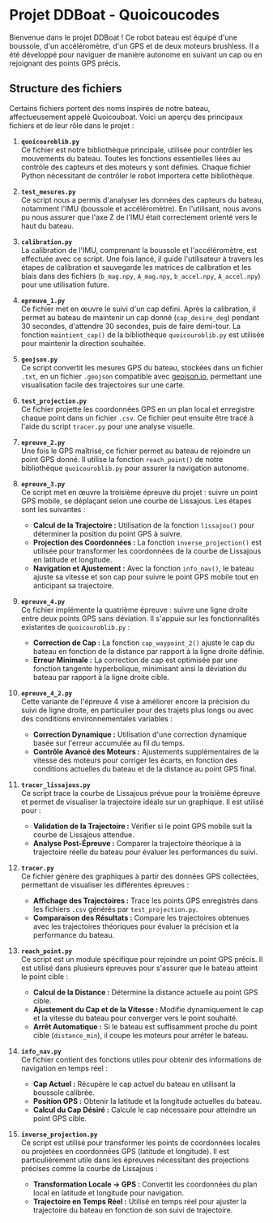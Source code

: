 # Projet DDBoat - Quoicoucodes

Bienvenue dans le projet DDBoat ! Ce robot bateau est équipé d'une boussole, d'un accéléromètre, d'un GPS et de deux moteurs brushless. Il a été développé pour naviguer de manière autonome en suivant un cap ou en rejoignant des points GPS précis.

## Structure des fichiers

Certains fichiers portent des noms inspirés de notre bateau, affectueusement appelé Quoicouboat. Voici un aperçu des principaux fichiers et de leur rôle dans le projet :

1. **`quoicouroblib.py`**  
   Ce fichier est notre bibliothèque principale, utilisée pour contrôler les mouvements du bateau. Toutes les fonctions essentielles liées au contrôle des capteurs et des moteurs y sont définies. Chaque fichier Python nécessitant de contrôler le robot importera cette bibliothèque.

2. **`test_mesures.py`**  
   Ce script nous a permis d'analyser les données des capteurs du bateau, notamment l'IMU (boussole et accéléromètre). En l'utilisant, nous avons pu nous assurer que l'axe Z de l'IMU était correctement orienté vers le haut du bateau.

3. **`calibration.py`**  
   La calibration de l'IMU, comprenant la boussole et l'accéléromètre, est effectuée avec ce script. Une fois lancé, il guide l'utilisateur à travers les étapes de calibration et sauvegarde les matrices de calibration et les biais dans des fichiers (`b_mag.npy`, `A_mag.npy`, `b_accel.npy`, `A_accel.npy`) pour une utilisation future.

4. **`epreuve_1.py`**  
   Ce fichier met en œuvre le suivi d'un cap défini. Après la calibration, il permet au bateau de maintenir un cap donné (`cap_desire_deg`) pendant 30 secondes, d'attendre 30 secondes, puis de faire demi-tour. La fonction `maintient_cap()` de la bibliothèque `quoicouroblib.py` est utilisée pour maintenir la direction souhaitée.

5. **`geojson.py`**  
   Ce script convertit les mesures GPS du bateau, stockées dans un fichier `.txt`, en un fichier `.geojson` compatible avec [geojson.io](https://geojson.io/), permettant une visualisation facile des trajectoires sur une carte.

6. **`test_projection.py`**  
   Ce fichier projette les coordonnées GPS en un plan local et enregistre chaque point dans un fichier `.csv`. Ce fichier peut ensuite être tracé à l'aide du script `tracer.py` pour une analyse visuelle.

7. **`epreuve_2.py`**  
   Une fois le GPS maîtrisé, ce fichier permet au bateau de rejoindre un point GPS donné. Il utilise la fonction `reach_point()` de notre bibliothèque `quoicouroblib.py` pour assurer la navigation autonome.

8. **`epreuve_3.py`**  
   Ce script met en œuvre la troisième épreuve du projet : suivre un point GPS mobile, se déplaçant selon une courbe de Lissajous. Les étapes sont les suivantes :  
   - **Calcul de la Trajectoire :** Utilisation de la fonction `lissajou()` pour déterminer la position du point GPS à suivre.  
   - **Projection des Coordonnées :** La fonction `inverse_projection()` est utilisée pour transformer les coordonnées de la courbe de Lissajous en latitude et longitude.  
   - **Navigation et Ajustement :** Avec la fonction `info_nav()`, le bateau ajuste sa vitesse et son cap pour suivre le point GPS mobile tout en anticipant sa trajectoire.

9. **`epreuve_4.py`**  
   Ce fichier implémente la quatrième épreuve : suivre une ligne droite entre deux points GPS sans déviation. Il s'appuie sur les fonctionnalités existantes de `quoicouroblib.py` :  
   - **Correction de Cap :** La fonction `cap_waypoint_2()` ajuste le cap du bateau en fonction de la distance par rapport à la ligne droite définie.  
   - **Erreur Minimale :** La correction de cap est optimisée par une fonction tangente hyperbolique, minimisant ainsi la déviation du bateau par rapport à la ligne droite cible.

10. **`epreuve_4_2.py`**  
    Cette variante de l'épreuve 4 vise à améliorer encore la précision du suivi de ligne droite, en particulier pour des trajets plus longs ou avec des conditions environnementales variables :  
    - **Correction Dynamique :** Utilisation d'une correction dynamique basée sur l'erreur accumulée au fil du temps.  
    - **Contrôle Avancé des Moteurs :** Ajustements supplémentaires de la vitesse des moteurs pour corriger les écarts, en fonction des conditions actuelles du bateau et de la distance au point GPS final.

11. **`tracer_lissajous.py`**  
    Ce script trace la courbe de Lissajous prévue pour la troisième épreuve et permet de visualiser la trajectoire idéale sur un graphique. Il est utilisé pour :  
    - **Validation de la Trajectoire :** Vérifier si le point GPS mobile suit la courbe de Lissajous attendue.  
    - **Analyse Post-Épreuve :** Comparer la trajectoire théorique à la trajectoire réelle du bateau pour évaluer les performances du suivi.

12. **`tracer.py`**  
    Ce fichier génère des graphiques à partir des données GPS collectées, permettant de visualiser les différentes épreuves :  
    - **Affichage des Trajectoires :** Trace les points GPS enregistrés dans les fichiers `.csv` générés par `test_projection.py`.  
    - **Comparaison des Résultats :** Compare les trajectoires obtenues avec les trajectoires théoriques pour évaluer la précision et la performance du bateau.

13. **`reach_point.py`**  
    Ce script est un module spécifique pour rejoindre un point GPS précis. Il est utilisé dans plusieurs épreuves pour s'assurer que le bateau atteint le point cible :  
    - **Calcul de la Distance :** Détermine la distance actuelle au point GPS cible.  
    - **Ajustement du Cap et de la Vitesse :** Modifie dynamiquement le cap et la vitesse du bateau pour converger vers le point souhaité.  
    - **Arrêt Automatique :** Si le bateau est suffisamment proche du point cible (`distance_min`), il coupe les moteurs pour arrêter le bateau.

14. **`info_nav.py`**  
    Ce fichier contient des fonctions utiles pour obtenir des informations de navigation en temps réel :  
    - **Cap Actuel :** Récupère le cap actuel du bateau en utilisant la boussole calibrée.  
    - **Position GPS :** Obtenir la latitude et la longitude actuelles du bateau.  
    - **Calcul du Cap Désiré :** Calcule le cap nécessaire pour atteindre un point GPS cible.

15. **`inverse_projection.py`**  
    Ce script est utilisé pour transformer les points de coordonnées locales ou projetées en coordonnées GPS (latitude et longitude). Il est particulièrement utile dans les épreuves nécessitant des projections précises comme la courbe de Lissajous :  
    - **Transformation Locale -> GPS :** Convertit les coordonnées du plan local en latitude et longitude pour navigation.  
    - **Trajectoire en Temps Réel :** Utilisé en temps réel pour ajuster la trajectoire du bateau en fonction de son suivi de trajectoire.

